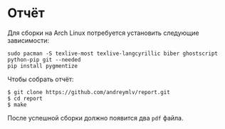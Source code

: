 # Отчёт

Для сборки на Arch Linux потребуется установить следующие зависимости:

```console
sudo pacman -S texlive-most texlive-langcyrillic biber ghostscript python-pip git --needed
pip install pygmentize
```

Чтобы собрать отчёт:

```console
$ git clone https://github.com/andreymlv/report.git
$ cd report
$ make
```

После успешной сборки должно появится два `pdf` файла.

